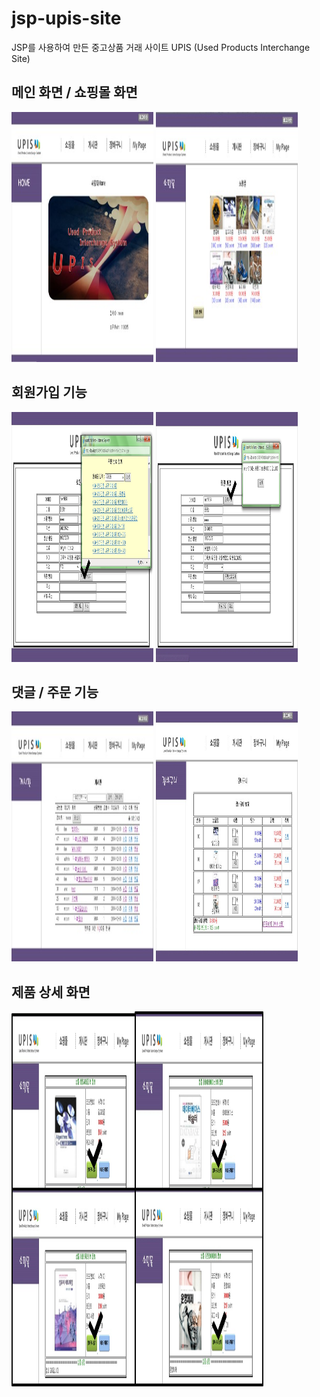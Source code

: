 # jsp-upis-site
JSP를 사용하여 만든 중고상품 거래 사이트 UPIS (Used Products Interchange Site)

## 메인 화면 / 쇼핑몰 화면
<div>
  <div width='100%'>
    <img src='./screenshots/screenshot1.jpg' width='45%' height='400'>
    <img src='./screenshots/screenshot2.jpg' width='45%' height='400'>
  </div>
</div>

## 회원가입 기능
<div>
  <div width='100%'>
    <img src='./screenshots/screenshot5.jpg' width='45%' height='400'>
    <img src='./screenshots/screenshot4.jpg' width='45%' height='400'>
  </div>
</div>

## 댓글 / 주문 기능
<div>
  <div width='100%'>
    <img src='./screenshots/screenshot3.jpg' width='45%' height='400'>
    <img src='./screenshots/screenshot7.jpg' width='45%' height='400'>
  </div>
</div>

## 제품 상세 화면
<div>
  <div width='100%'>
    <img src='./screenshots/screenshot6.jpg' width='80%' height='600'>
  </div>  
</div>
